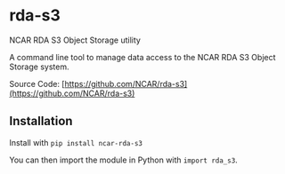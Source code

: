 # rda-s3
NCAR RDA S3 Object Storage utility

A command line tool to manage data access to the NCAR RDA S3 Object Storage
system.

Source Code: [https://github.com/NCAR/rda-s3](https://github.com/NCAR/rda-s3)

## Installation
Install with `pip install ncar-rda-s3`

You can then import the module in Python with `import rda_s3`.

